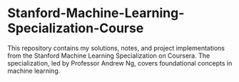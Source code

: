 # Stanford-Machine-Learning-Specialization-Course
This repository contains my solutions, notes, and project implementations from the Stanford Machine Learning Specialization on Coursera.  The specialization, led by Professor Andrew Ng, covers foundational concepts in machine learning.
